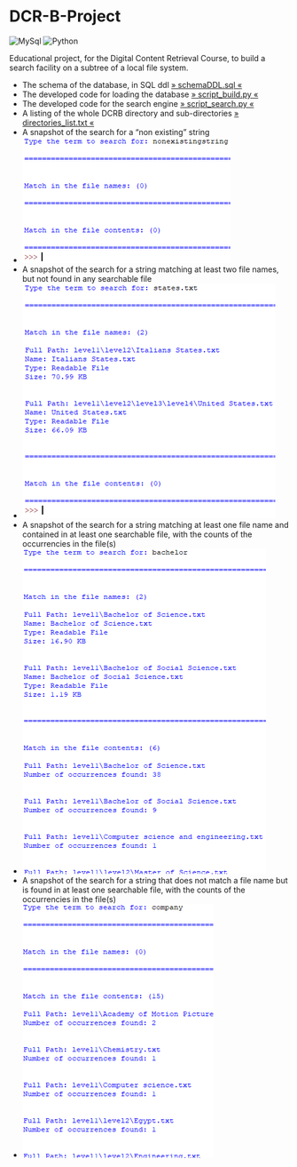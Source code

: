 # DCR-B-Project

![MySql](https://img.shields.io/badge/Database-MySQL-brightgreen)
![Python](https://img.shields.io/badge/Code-Python-blue)

Educational project, for the Digital Content Retrieval Course, to build a search facility on a subtree of a local file system.

- The schema of the database, in SQL ddl [» schemaDDL.sql «](schemaDDL.sql)
- The developed code for loading the database [» script_build.py «](script_build.py)
- The developed code for the search engine [» script_search.py «](script_search.py)
- A listing of the whole DCRB directory and sub-directories [» directories_list.txt «](directories_list.txt)
- A snapshot of the search for a “non existing” string
- ![logo](nonexistingstring_snapshot.PNG)
- A snapshot of the search for a string matching at least two file names, but not found in any searchable file
- ![logo](2names_nocontent_snapshot.PNG)
- A snapshot of the search for a string matching at least one file name and contained in at least one searchable file, with the counts of the occurrencies in the file(s)
- ![logo](names_contents_snapshot.PNG)
- A snapshot of the search for a string that does not match a file name but is found in at least one searchable file, with the counts of the occurrencies in the file(s)
- ![logo](nonames_contents_snapshot.PNG)
